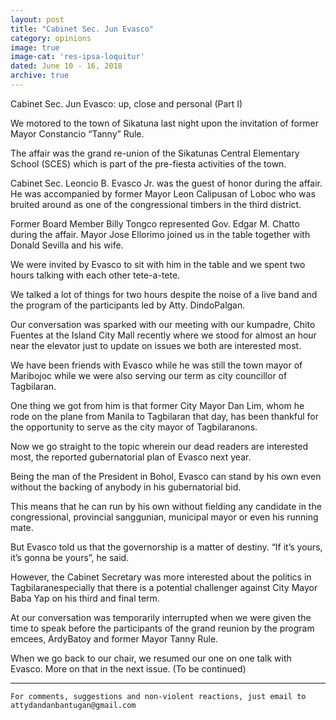 ```yaml
---
layout: post
title: "Cabinet Sec. Jun Evasco"
category: opinions
image: true
image-cat: 'res-ipsa-loquitur'
dated: June 10 - 16, 2018
archive: true
---
```


Cabinet Sec. Jun Evasco: 
up, close and personal (Part I)

We motored to the town of Sikatuna last night upon the invitation of former Mayor Constancio “Tanny” Rule.

The affair was the grand re-union of the Sikatunas Central Elementary School (SCES) which is part of the pre-fiesta activities of the town.

Cabinet Sec. Leoncio B. Evasco Jr. was the guest of honor during the affair. He was accompanied by former Mayor Leon Calipusan of Loboc who was bruited around as one of the congressional timbers in the third district.

Former Board Member Billy Tongco represented Gov. Edgar M. Chatto during the affair. Mayor Jose Ellorimo joined us in the table together with Donald Sevilla and his wife.

We were invited by Evasco to sit with him in the table and we spent two hours talking with each other tete-a-tete.

We talked a lot of things for two hours despite the noise of a live band and the program of the participants led by Atty. DindoPalgan.

Our conversation was sparked with our meeting with our kumpadre, Chito Fuentes at the Island City Mall recently where we stood for almost an hour near the elevator just to update on issues we both are interested most.

We have been friends with Evasco while he was still the town mayor of Maribojoc while we were also serving our term as city councillor of Tagbilaran.

One thing we got from him is that former City Mayor Dan Lim, whom he rode on the plane from Manila to Tagbilaran that day, has been thankful for the opportunity to serve as the city mayor of Tagbilaranons.

Now we go straight to the topic wherein our dead readers are interested most, the reported gubernatorial plan of Evasco next year.

Being the man of the President in Bohol, Evasco can stand by his own even without the backing of anybody in his gubernatorial bid.

This means that he can run by his own without fielding any candidate in the congressional, provincial sanggunian, municipal mayor or even his running mate.

But Evasco told us that the governorship is a matter of destiny. “If it’s yours, it’s gonna be yours”, he said.

However, the Cabinet Secretary was more interested about the politics in Tagbilaranespecially that there is a potential challenger against City Mayor Baba Yap on his third and final term.

At our conversation was temporarily interrupted when we were given the time to speak before the participants of the grand reunion by the program emcees, ArdyBatoy and former Mayor Tanny Rule.

When we go back to our chair, we resumed our one on one talk with Evasco. More on that in the next issue. (To be continued)

* * * * * *
	For comments, suggestions and non-violent reactions, just email to attydandanbantugan@gmail.com